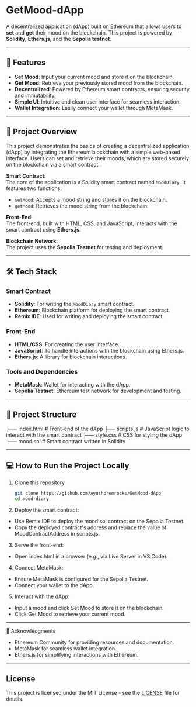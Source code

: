 # GetMood-dApp

A decentralized application (dApp) built on Ethereum that allows users to **set** and **get** their mood on the blockchain. This project is powered by **Solidity**, **Ethers.js**, and the **Sepolia testnet**.

---

## 🚀 Features

- **Set Mood**: Input your current mood and store it on the blockchain.
- **Get Mood**: Retrieve your previously stored mood from the blockchain.
- **Decentralized**: Powered by Ethereum smart contracts, ensuring security and immutability.
- **Simple UI**: Intuitive and clean user interface for seamless interaction.
- **Wallet Integration**: Easily connect your wallet through MetaMask.

---

## 📜 Project Overview

This project demonstrates the basics of creating a decentralized application (dApp) by integrating the Ethereum blockchain with a simple web-based interface. Users can set and retrieve their moods, which are stored securely on the blockchain via a smart contract.

**Smart Contract**:  
The core of the application is a Solidity smart contract named `MoodDiary`. It features two functions:  
- `setMood`: Accepts a mood string and stores it on the blockchain.  
- `getMood`: Retrieves the mood string from the blockchain.

**Front-End**:  
The front-end, built with HTML, CSS, and JavaScript, interacts with the smart contract using **Ethers.js**.

**Blockchain Network**:  
The project uses the **Sepolia Testnet** for testing and deployment. 

---

## 🛠️ Tech Stack

### Smart Contract
- **Solidity**: For writing the `MoodDiary` smart contract.
- **Ethereum**: Blockchain platform for deploying the smart contract.
- **Remix IDE**: Used for writing and deploying the smart contract.

### Front-End
- **HTML/CSS**: For creating the user interface.
- **JavaScript**: To handle interactions with the blockchain using Ethers.js.
- **Ethers.js**: A library for blockchain interactions.

### Tools and Dependencies
- **MetaMask**: Wallet for interacting with the dApp.
- **Sepolia Testnet**: Ethereum test network for development and testing.

---

## 📂 Project Structure

├── index.html       # Front-end of the dApp
├── scripts.js       # JavaScript logic to interact with the smart contract
├── style.css        # CSS for styling the dApp
└── mood.sol         # Smart contract written in Solidity

---
## 💻 How to Run the Project Locally

1. Clone this repository
   ```bash
   git clone https://github.com/Ayushpremrocks/GetMood-dApp
   cd mood-diary
   ```
2. Deploy the smart contract:
  - Use Remix IDE to deploy the mood.sol contract on the Sepolia Testnet.
  - Copy the deployed contract's address and replace the value of MoodContractAddress in scripts.js.
3. Serve the front-end:
  - Open index.html in a browser (e.g., via Live Server in VS Code).
4. Connect MetaMask:
  - Ensure MetaMask is configured for the Sepolia Testnet.
  - Connect your wallet to the dApp.
5. Interact with the dApp:
  - Input a mood and click Set Mood to store it on the blockchain.
  - Click Get Mood to retrieve your current mood.
---
🙌 Acknowledgments
  - Ethereum Community for providing resources and documentation.
  - MetaMask for seamless wallet integration.
  - Ethers.js for simplifying interactions with Ethereum.
---
## License

This project is licensed under the MIT License - see the [LICENSE](LICENSE) file for details.

